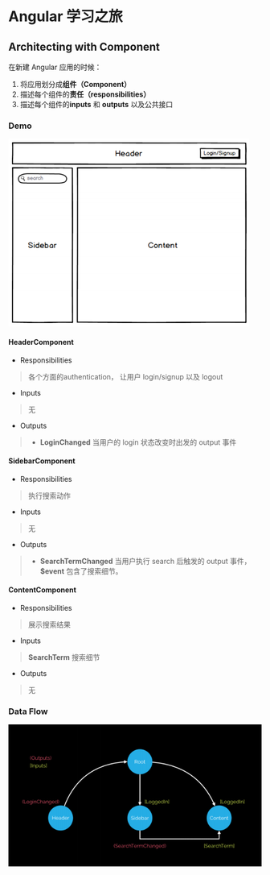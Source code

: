 # Angular 学习之旅

## Architecting with Component

在新建 Angular 应用的时候：

1. 将应用划分成**组件（Component）**
2. 描述每个组件的**责任（responsibilities）**
3. 描述每个组件的**inputs** 和 **outputs** 以及公共接口

### Demo

![Architecting with Component](./architecting-with-Component.PNG)

#### HeaderComponent

* Responsibilities
> 各个方面的authentication， 让用户 login/signup 以及 logout
* Inputs
> 无
* Outputs
> * **LoginChanged** 当用户的 login 状态改变时出发的 output 事件

#### SidebarComponent

* Responsibilities
> 执行搜索动作
* Inputs
> 无
* Outputs
> * **SearchTermChanged** 当用户执行 search 后触发的 output 事件， **$event** 包含了搜索细节。

#### ContentComponent

* Responsibilities
> 展示搜索结果
* Inputs
> **SearchTerm** 搜索细节
* Outputs
> 无

### Data Flow

![Data Flow](./data-flow.PNG)
